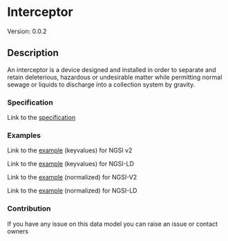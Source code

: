 # Interceptor
Version: 0.0.2

## Description 

An interceptor is a device designed and installed in order to separate and retain deleterious, hazardous or undesirable matter while permitting normal sewage or liquids to discharge into a collection system by gravity.
### Specification

Link to the [specification](https://github.com/smart-data-models/incubated/SAREF/s4bldg/Interceptor/doc/spec.md)

### Examples

Link to the [example](https://github.com/smart-data-models/incubated/SAREF/s4bldg/Interceptor/examples/example.json) (keyvalues) for NGSI v2

Link to the [example](https://github.com/smart-data-models/incubated/SAREF/s4bldg/Interceptor/examples/example.jsonld) (keyvalues) for NGSI-LD

Link to the [example](https://github.com/smart-data-models/incubated/SAREF/s4bldg/Interceptor/examples/example-normalized.json) (normalized) for NGSI-V2

Link to the [example](https://github.com/smart-data-models/incubated/SAREF/s4bldg/Interceptor/examples/example-normalized.jsonld) (normalized) for NGSI-LD
### Contribution

 If you have any issue on this data model you can raise an issue or contact owners
